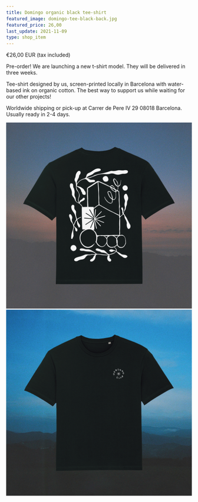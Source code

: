 ```yaml
---
title: Domingo organic black tee-shirt
featured_image: domingo-tee-black-back.jpg
featured_price: 26,00
last_update: 2021-11-09
type: shop_item
---
```


<div class="item_shop">
  <div class="item__price">€26,00 EUR <span>(tax included)</span></div>
  <div class="item__desc">
    <p>Pre-order! We are launching a new t-shirt model. They will be delivered in three weeks.<p>
    <p>Tee-shirt designed by us, screen-printed locally in Barcelona with water-based ink on organic cotton. The best way to support us while waiting for our other projects!</p>
  </div>
  <div id='product-component-1636476321283'></div>
  <div class="item__info">
    Worldwide shipping or pick-up at Carrer de Pere IV 29 08018 Barcelona.<br>Usually ready in 2-4 days.
  </div>
</div>

![](domingo-tee-black-back.jpg)
![](domingo-tee-black-front.jpg)